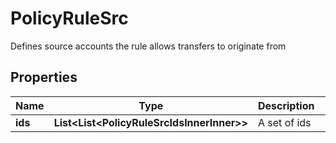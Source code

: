 

# PolicyRuleSrc

Defines source accounts the rule allows transfers to originate from

## Properties

| Name | Type | Description | Notes |
|------------ | ------------- | ------------- | -------------|
|**ids** | **List&lt;List&lt;PolicyRuleSrcIdsInnerInner&gt;&gt;** | A set of ids |  [optional] |



